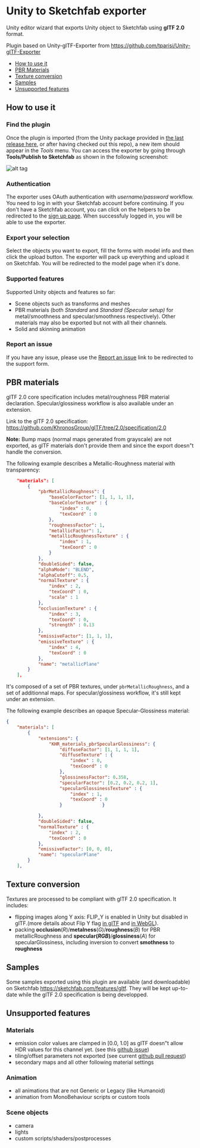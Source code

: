 # Unity to Sketchfab exporter

Unity editor wizard that exports Unity object to Sketchfab using **glTF 2.0** format.

Plugin based on Unity-glTF-Exporter from https://github.com/tparisi/Unity-glTF-Exporter

* [How to use it](#howto)
* [PBR Materials](#pbrmaterials)
* [Texture conversion](#texture)
* [Samples](#samples)
* [Unsupported features](#unsupported)

<a name="howto"></a>
## How to use it

### Find the plugin
Once the plugin is imported (from the Unity package provided in [the last release here](https://github.com/sketchfab/Unity-glTF-Exporter/releases), or after having checked out this repo),
a new item should appear in the *Tools* menu. You can access the exporter by going through **Tools/Publish to Sketchfab** as shown in the following screenshot:


![alt tag](https://github.com/sketchfab/Unity-glTF-Exporter/blob/master/Resources/dropdown_menu.JPG)

### Authentication
The exporter uses OAuth authentication with *username/password* workflow.
You need to log in with your Sketchfab account before continuing.
If you don't have a Sketchfab account, you can click on the helpers to be redirected to the [sign up page](https://sketchfab.com/signup).
When successfuly logged in, you will be able to use the exporter.

### Export your selection
Select the objects you want to export, fill the forms with model info and then click the upload button.
The exporter will pack up everything and upload it on Sketchfab. You will be redirected to the model page when it's done.

### Supported features
Supported Unity objects and features so far:
- Scene objects such as transforms and meshes
- PBR materials (both *Standard* and *Standard (Specular setup)* for metal/smoothness and specular/smoothness respectively). Other materials may also be exported but not with all their channels.
- Solid and skinning animation

### Report an issue
If you have any issue, please use the [Report an issue](https://help.sketchfab.com/hc/en-us/requests/new?type=exporters&subject=Unity+Exporter) link to be redirected to the support form.

<a name="pbrmaterials"></a>
## PBR materials

glTF 2.0 core specification includes metal/roughness PBR material declaration. Specular/glossiness workflow is also available under an extension.

Link to the glTF 2.0 specification: https://github.com/KhronosGroup/glTF/tree/2.0/specification/2.0

**Note:** Bump maps (normal maps generated from grayscale) are not exported, as glTF materials don't provide them and since the export doesn"t handle the conversion.

The following example describes a Metallic-Roughness material with transparency:
```json
    "materials": [
        {
            "pbrMetallicRoughness": {
                "baseColorFactor": [1, 1, 1, 1],
                "baseColorTexture" : {
                    "index" : 0,
                    "texCoord" : 0
                },
                "roughnessFactor": 1,
                "metallicFactor": 1,
                "metallicRoughnessTexture" : {
                    "index" : 1,
                    "texCoord" : 0
                }
            },
            "doubleSided": false,
            "alphaMode": "BLEND",
            "alphaCutoff": 0.5,
            "normalTexture" : {
                "index" : 2,
                "texCoord" : 0,
                "scale" : 1
            },
            "occlusionTexture" : {
                "index" : 3,
                "texCoord" : 0,
                "strength" : 0.13
            },
            "emissiveFactor": [1, 1, 1],
            "emissiveTexture" : {
                "index" : 4,
                "texCoord" : 0
            },
            "name": "metallicPlane"
        }
    ],
```

It's composed of a set of PBR textures, under `pbrMetallicRoughness`, and a set of additionnal maps.
For specular/glossiness workflow, it's still kept under an extension.

The following example describes an opaque Specular-Glossiness material:
```json
{
    "materials": [
        {
            "extensions": {
                "KHR_materials_pbrSpecularGlossiness": {
                    "diffuseFactor": [1, 1, 1, 1],
                    "diffuseTexture" : {
                        "index" : 0,
                        "texCoord" : 0
                    },
                    "glossinessFactor": 0.358,
                    "specularFactor": [0.2, 0.2, 0.2, 1],
                    "specularGlossinessTexture" : {
                        "index" : 1,
                        "texCoord" : 0
                    }               }

            },
            "doubleSided": false,
            "normalTexture" : {
                "index" : 2,
                "texCoord" : 0
            },
            "emissiveFactor": [0, 0, 0],
            "name": "specularPlane"
        }
    ],
```

<a name="texture"></a>
## Texture conversion

Textures are processed to be compliant with glTF 2.0 specification.
It includes:
* flipping images along Y axis: FLIP_Y is enabled in Unity but disabled in glTF.(more details about Flip Y flag  [in glTF](https://github.com/KhronosGroup/glTF/tree/master/specification/2.0#images) and [in WebGL](https://developer.mozilla.org/en-US/docs/Web/API/WebGLRenderingContext/pixelStorei)).
* packing **occlusion**(*R*)/**metalness**(*G*)/**roughness**(*B*) for PBR metallicRoughness and **specular(*RGB*)**/**glossiness**(*A*) for specularGlossiness, including inversion to convert **smothness** to **roughness**

<a name="samples"></a>
## Samples

Some samples exported using this plugin are available (and downloadable) on Sketchfab https://sketchfab.com/features/gltf.
They will be kept up-to-date while the glTF 2.0 specification is being developped.

<a name="unsupported"></a>
## Unsupported features

### Materials
* emission color values are clamped in [0.0, 1.0] as glTF doesn"t allow HDR values for this channel yet. (see this [github issue](https://github.com/KhronosGroup/glTF/issues/1083))
* tiling/offset parameters not exported (see current [github pull request](https://github.com/KhronosGroup/glTF/pull/1015))
* secondary maps and all other following material settings

### Animation
* all animations that are not Generic or Legacy (like Humanoid)
* animation from MonoBehaviour scripts or custom tools

### Scene objects
* camera
* lights
* custom scripts/shaders/postprocesses



